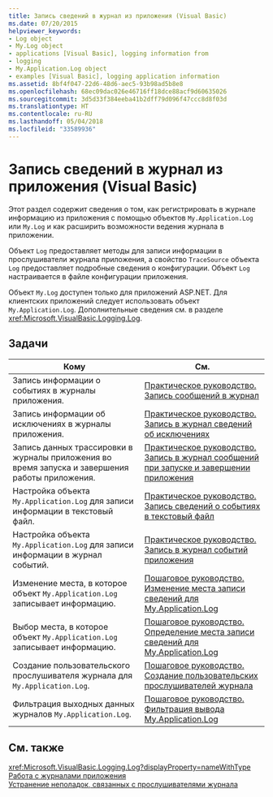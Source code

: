 ```yaml
---
title: Запись сведений в журнал из приложения (Visual Basic)
ms.date: 07/20/2015
helpviewer_keywords:
- Log object
- My.Log object
- applications [Visual Basic], logging information from
- logging
- My.Application.Log object
- examples [Visual Basic], logging application information
ms.assetid: 8bf4f047-22d6-48d6-aec5-93b98ad5b8e8
ms.openlocfilehash: 68ec09dac026e46716ff18dce88acf9d60635026
ms.sourcegitcommit: 3d5d33f384eeba41b2dff79d096f47ccc8d8f03d
ms.translationtype: HT
ms.contentlocale: ru-RU
ms.lasthandoff: 05/04/2018
ms.locfileid: "33589936"
---
```

# <a name="logging-information-from-the-application-visual-basic"></a>Запись сведений в журнал из приложения (Visual Basic)
Этот раздел содержит сведения о том, как регистрировать в журнале информацию из приложения с помощью объектов `My.Application.Log` или `My.Log` и как расширить возможности ведения журнала в приложении.  
  
 Объект `Log` предоставляет методы для записи информации в прослушиватели журнала приложения, а свойство `TraceSource` объекта `Log` предоставляет подробные сведения о конфигурации. Объект `Log` настраивается в файле конфигурации приложения.  
  
 Объект `My.Log` доступен только для приложений ASP.NET. Для клиентских приложений следует использовать объект `My.Application.Log`. Дополнительные сведения см. в разделе <xref:Microsoft.VisualBasic.Logging.Log>.  
  
## <a name="tasks"></a>Задачи  
  
|Кому|См.|  
|--------|---------|  
|Запись информации о событиях в журналы приложения.|[Практическое руководство. Запись сообщений в журнал](../../../../visual-basic/developing-apps/programming/log-info/how-to-write-log-messages.md)|  
|Запись информации об исключениях в журналы приложения.|[Практическое руководство. Запись в журнал сведений об исключениях](../../../../visual-basic/developing-apps/programming/log-info/how-to-log-exceptions.md)|  
|Запись данных трассировки в журналы приложения во время запуска и завершения работы приложения.|[Практическое руководство. Запись в журнал сообщений при запуске и завершении приложения](../../../../visual-basic/developing-apps/programming/log-info/how-to-log-messages-when-the-application-starts-or-shuts-down.md)|  
|Настройка объекта `My.Application.Log` для записи информации в текстовый файл.|[Практическое руководство. Запись сведений о событиях в текстовый файл](../../../../visual-basic/developing-apps/programming/log-info/how-to-write-event-information-to-a-text-file.md)|  
|Настройка объекта `My.Application.Log` для записи информации в журнал событий.|[Практическое руководство. Запись в журнал событий приложения](../../../../visual-basic/developing-apps/programming/log-info/how-to-write-to-an-application-event-log.md)|  
|Изменение места, в которое объект `My.Application.Log` записывает информацию.|[Пошаговое руководство. Изменение места записи сведений для My.Application.Log](../../../../visual-basic/developing-apps/programming/log-info/walkthrough-changing-where-my-application-log-writes-information.md)|  
|Выбор места, в которое объект `My.Application.Log` записывает информацию.|[Пошаговое руководство. Определение места записи сведений для My.Application.Log](../../../../visual-basic/developing-apps/programming/log-info/walkthrough-determining-where-my-application-log-writes-information.md)|  
|Создание пользовательского прослушивателя журнала для `My.Application.Log`.|[Пошаговое руководство. Создание пользовательских прослушивателей журнала](../../../../visual-basic/developing-apps/programming/log-info/walkthrough-creating-custom-log-listeners.md)|  
|Фильтрация выходных данных журналов `My.Application.Log`.|[Пошаговое руководство. Фильтрация вывода My.Application.Log](../../../../visual-basic/developing-apps/programming/log-info/walkthrough-filtering-my-application-log-output.md)|  
  
## <a name="see-also"></a>См. также  
 <xref:Microsoft.VisualBasic.Logging.Log?displayProperty=nameWithType>  
 [Работа с журналами приложения](../../../../visual-basic/developing-apps/programming/log-info/working-with-application-logs.md)  
 [Устранение неполадок, связанных с прослушивателями журнала](../../../../visual-basic/developing-apps/programming/log-info/troubleshooting-log-listeners.md)
